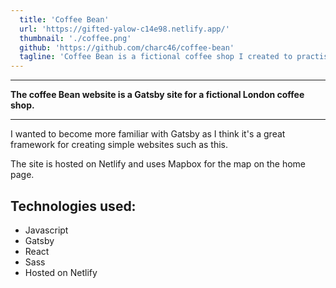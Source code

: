 ```yaml
---
  title: 'Coffee Bean'
  url: 'https://gifted-yalow-c14e98.netlify.app/'
  thumbnail: './coffee.png'
  github: 'https://github.com/charc46/coffee-bean'
  tagline: 'Coffee Bean is a fictional coffee shop I created to practise creating a basic website with Gatsby.'
---
```



---
**The coffee Bean website is a Gatsby site for a fictional London coffee shop.**

---
I wanted to become more familiar with Gatsby as I think it's a great framework for creating simple websites such as this.

The site is hosted on Netlify and uses Mapbox for the map on the home page.

## Technologies used:
* Javascript
* Gatsby
* React
* Sass
* Hosted on Netlify
